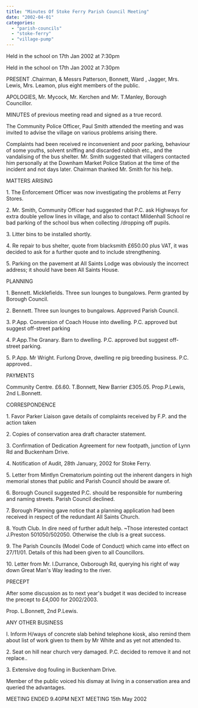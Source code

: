 ```yaml
---
title: "Minutes Of Stoke Ferry Parish Council Meeting"
date: "2002-04-01"
categories: 
  - "parish-councils"
  - "stoke-ferry"
  - "village-pump"
---
```


Held in the school on 17th Jan 2002 at 7:30pm

Held in the school on 17th Jan 2002 at 7:30pm

PRESENT .Chairman, & Messrs Patterson, Bonnett, Ward , Jagger, Mrs. Lewis, Mrs. Leamon, plus eight members of the public.

APOLOGIES, Mr. Mycock, Mr. Kerchen and Mr. T.Manley, Borough Councillor.

MINUTES of previous meeting read and signed as a true record.

The Community Police Officer, Paul Smith attended the meeting and was invited to advise the village on various problems arising there.

Complaints had been received re inconvenient and poor parking, behaviour of some youths, solvent sniffing and discarded rubbish etc., and the vandalising of the bus shelter. Mr. Smith suggested that villagers contacted him personally at the Downham Market Police Station at the time of the incident and not days later. Chairman thanked Mr. Smith for his help.

MATTERS ARISING

1\. The Enforcement Officer was now investigating the problems at Ferry Stores.

2\. Mr. Smith, Community Officer had suggested that P.C. ask Highways for extra double yellow lines in village, and also to contact Mildenhall School re bad parking of the school bus when collecting /dropping off pupils.

3\. Litter bins to be installed shortly.

4\. Re repair to bus shelter, quote from blacksmith £650.00 plus VAT, it was decided to ask for a further quote and to include strengthening.

5\. Parking on the pavement at All Saints Lodge was obviously the incorrect address; it should have been All Saints House.

PLANNING

1\. Bennett. Micklefields. Three sun lounges to bungalows. Perm granted by Borough Council.

2\. Bennett. Three sun lounges to bungalows. Approved Parish Council.

3\. P.App. Conversion of Coach House into dwelling. P.C. approved but suggest off-street parking

4\. P.App.The Granary. Barn to dwelling. P.C. approved but suggest off-street parking.

5\. P.App. Mr Wright. Furlong Drove, dwelling re pig breeding business. P.C. approved..

PAYMENTS

Community Centre. £6.60. T.Bonnett, New Barrier £305.05. Prop.P.Lewis, 2nd L.Bonnett.

CORRESPONDENCE

1\. Favor Parker Liaison gave details of complaints received by F.P. and the action taken

2\. Copies of conservation area draft character statement.

3\. Confirmation of Dedication Agreement for new footpath, junction of Lynn Rd and Buckenham Drive.

4\. Notification of Audit, 28th January, 2002 for Stoke Ferry.

5\. Letter from Mintlyn Crematorium pointing out the inherent dangers in high memorial stones that public and Parish Council should be aware of.

6\. Borough Council suggested P.C. should be responsible for numbering and naming streets. Parish Council declined.

7\. Borough Planning gave notice that a planning application had been received in respect of the redundant All Saints Church.

8\. Youth Club. In dire need of further adult help. ~Those interested contact J.Preston 501050/502050. Otherwise the club is a great success.

9\. The Parish Councils (Model Code of Conduct) which came into effect on 27/11/01. Details of this had been given to all Councillors.

10\. Letter from Mr. I.Durrance, Oxborough Rd, querying his right of way down Great Man's Way leading to the river.

PRECEPT

After some discussion as to next year's budget it was decided to increase the precept to £4,000 for 2002/2003.

Prop. L.Bonnett, 2nd P.Lewis.

ANY OTHER BUSINESS

I. Inform H/ways of concrete slab behind telephone kiosk, also remind them about list of work given to them by Mr White and as yet not attended to.

2\. Seat on hill near church very damaged. P.C. decided to remove it and not replace..

3\. Extensive dog fouling in Buckenham Drive.

Member of the public voiced his dismay at living in a conservation area and queried the advantages.

MEETING ENDED 9.40PM NEXT MEETING 15th May 2002
